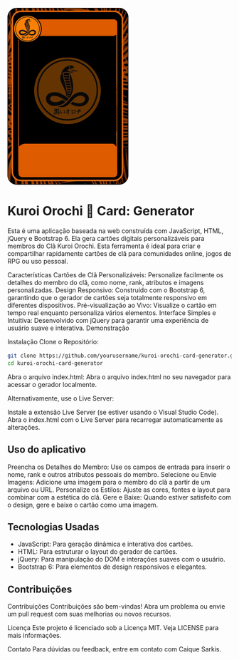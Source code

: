 
![Kuroi Orochi Clan Logo](assets/kuroi-card-template.png)
# Kuroi Orochi 🐍 Card: Generator

Esta é uma aplicação baseada na web construída com JavaScript, HTML, jQuery e Bootstrap 6. Ela gera cartões digitais personalizáveis para membros do Clã Kuroi Orochi. Esta ferramenta é ideal para criar e compartilhar rapidamente cartões de clã para comunidades online, jogos de RPG ou uso pessoal.

Características
Cartões de Clã Personalizáveis: Personalize facilmente os detalhes do membro do clã, como nome, rank, atributos e imagens personalizadas.
Design Responsivo: Construído com o Bootstrap 6, garantindo que o gerador de cartões seja totalmente responsivo em diferentes dispositivos.
Pré-visualização ao Vivo: Visualize o cartão em tempo real enquanto personaliza vários elementos.
Interface Simples e Intuitiva: Desenvolvido com jQuery para garantir uma experiência de usuário suave e interativa.
Demonstração

Instalação
Clone o Repositório:

```bash
git clone https://github.com/yourusername/kuroi-orochi-card-generator.git
cd kuroi-orochi-card-generator

```

Abra o arquivo index.html: Abra o arquivo index.html no seu navegador para acessar o gerador localmente.

Alternativamente, use o Live Server:

Instale a extensão Live Server (se estiver usando o Visual Studio Code).
Abra o index.html com o Live Server para recarregar automaticamente as alterações.

## Uso do aplicativo
Preencha os Detalhes do Membro: Use os campos de entrada para inserir o nome, rank e outros atributos pessoais do membro. Selecione ou Envie Imagens: Adicione uma imagem para o membro do clã a partir de um arquivo ou URL. Personalize os Estilos: Ajuste as cores, fontes e layout para combinar com a estética do clã. Gere e Baixe: Quando estiver satisfeito com o design, gere e baixe o cartão como uma imagem.


## Tecnologias Usadas
- JavaScript: Para geração dinâmica e interativa dos cartões. 
- HTML: Para estruturar o layout do gerador de cartões. 
- jQuery: Para manipulação do DOM e interações suaves com o usuário. 
- Bootstrap 6: Para elementos de design responsivos e elegantes.    

## Contribuições
Contribuições Contribuições são bem-vindas! Abra um problema ou envie um pull request com suas melhorias ou novos recursos.

Licença Este projeto é licenciado sob a Licença MIT. Veja LICENSE para mais informações.

Contato Para dúvidas ou feedback, entre em contato com Caique Sarkis.

